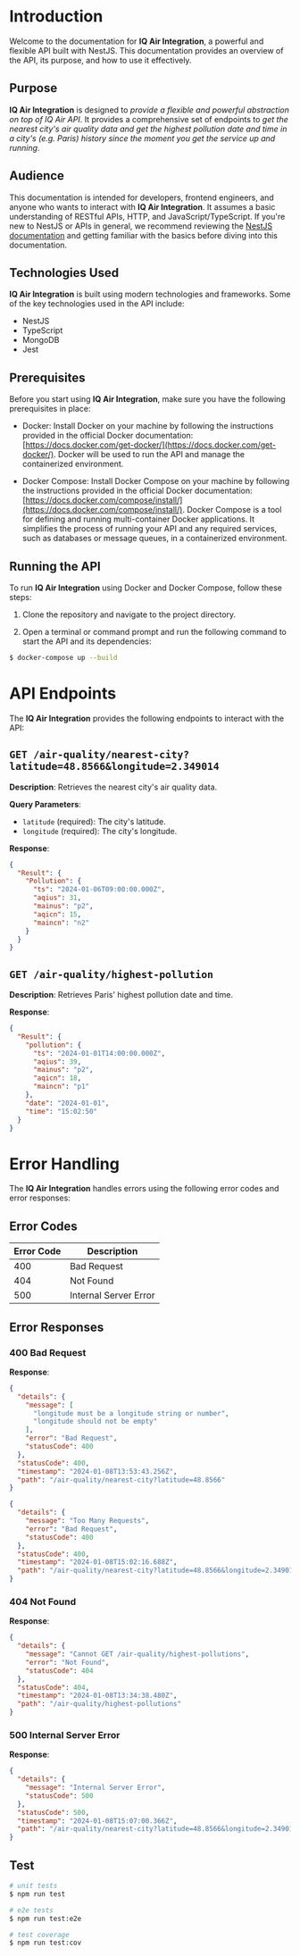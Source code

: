 # Introduction

Welcome to the documentation for **IQ Air Integration**, a powerful and flexible API built with NestJS. This documentation provides an overview of the API, its purpose, and how to use it effectively.

## Purpose

**IQ Air Integration** is designed to _provide a flexible and powerful abstraction on top of IQ Air API_. It provides a comprehensive set of endpoints to _get the nearest city's air quality data and get the highest pollution date and time in a city's (e.g. Paris) history since the moment you get the service up and running_.

## Audience

This documentation is intended for developers, frontend engineers, and anyone who wants to interact with **IQ Air Integration**. It assumes a basic understanding of RESTful APIs, HTTP, and JavaScript/TypeScript. If you're new to NestJS or APIs in general, we recommend reviewing the [NestJS documentation](https://docs.nestjs.com/) and getting familiar with the basics before diving into this documentation.

## Technologies Used

**IQ Air Integration** is built using modern technologies and frameworks. Some of the key technologies used in the API include:

- NestJS
- TypeScript
- MongoDB
- Jest

## Prerequisites

Before you start using **IQ Air Integration**, make sure you have the following prerequisites in place:

- Docker: Install Docker on your machine by following the instructions provided in the official Docker documentation: [https://docs.docker.com/get-docker/](https://docs.docker.com/get-docker/). Docker will be used to run the API and manage the containerized environment.

- Docker Compose: Install Docker Compose on your machine by following the instructions provided in the official Docker documentation: [https://docs.docker.com/compose/install/](https://docs.docker.com/compose/install/). Docker Compose is a tool for defining and running multi-container Docker applications. It simplifies the process of running your API and any required services, such as databases or message queues, in a containerized environment.

## Running the API

To run **IQ Air Integration** using Docker and Docker Compose, follow these steps:

1. Clone the repository and navigate to the project directory.

2. Open a terminal or command prompt and run the following command to start the API and its dependencies:

```bash
$ docker-compose up --build
```

# API Endpoints

The **IQ Air Integration** provides the following endpoints to interact with the API:

## `GET /air-quality/nearest-city?latitude=48.8566&longitude=2.349014`

**Description**: Retrieves the nearest city's air quality data.

**Query Parameters**:

- `latitude` (required): The city's latitude.
- `longitude` (required): The city's longitude.

**Response**:

```json
{
  "Result": {
    "Pollution": {
      "ts": "2024-01-06T09:00:00.000Z",
      "aqius": 31,
      "mainus": "p2",
      "aqicn": 15,
      "maincn": "n2"
    }
  }
}
```

## `GET /air-quality/highest-pollution`

**Description**: Retrieves Paris' highest pollution date and time.

**Response**:

```json
{
  "Result": {
    "pollution": {
      "ts": "2024-01-01T14:00:00.000Z",
      "aqius": 39,
      "mainus": "p2",
      "aqicn": 18,
      "maincn": "p1"
    },
    "date": "2024-01-01",
    "time": "15:02:50"
  }
}
```

# Error Handling

The **IQ Air Integration** handles errors using the following error codes and error responses:

## Error Codes

| Error Code | Description           |
| ---------- | --------------------- |
| 400        | Bad Request           |
| 404        | Not Found             |
| 500        | Internal Server Error |

## Error Responses

### 400 Bad Request

**Response**:

```json
{
  "details": {
    "message": [
      "longitude must be a longitude string or number",
      "longitude should not be empty"
    ],
    "error": "Bad Request",
    "statusCode": 400
  },
  "statusCode": 400,
  "timestamp": "2024-01-08T13:53:43.256Z",
  "path": "/air-quality/nearest-city?latitude=48.8566"
}
```

```json
{
  "details": {
    "message": "Too Many Requests",
    "error": "Bad Request",
    "statusCode": 400
  },
  "statusCode": 400,
  "timestamp": "2024-01-08T15:02:16.688Z",
  "path": "/air-quality/nearest-city?latitude=48.8566&longitude=2.349014"
}
```

### 404 Not Found

**Response**:

```json
{
  "details": {
    "message": "Cannot GET /air-quality/highest-pollutions",
    "error": "Not Found",
    "statusCode": 404
  },
  "statusCode": 404,
  "timestamp": "2024-01-08T13:34:38.480Z",
  "path": "/air-quality/highest-pollutions"
}
```

### 500 Internal Server Error

**Response**:

```json
{
  "details": {
    "message": "Internal Server Error",
    "statusCode": 500
  },
  "statusCode": 500,
  "timestamp": "2024-01-08T15:07:00.366Z",
  "path": "/air-quality/nearest-city?latitude=48.8566&longitude=2.349014"
}
```

## Test

```bash
# unit tests
$ npm run test

# e2e tests
$ npm run test:e2e

# test coverage
$ npm run test:cov
```
